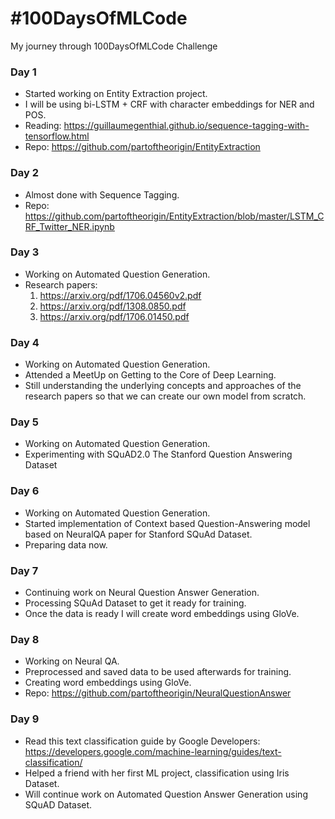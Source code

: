# #100DaysOfMLCode

My journey through 100DaysOfMLCode Challenge

### Day 1
- Started working on Entity Extraction project.
- I will be using bi-LSTM + CRF with character embeddings for NER and POS.
- Reading: https://guillaumegenthial.github.io/sequence-tagging-with-tensorflow.html
- Repo: https://github.com/partoftheorigin/EntityExtraction

### Day 2
- Almost done with Sequence Tagging.
- Repo: https://github.com/partoftheorigin/EntityExtraction/blob/master/LSTM_CRF_Twitter_NER.ipynb

### Day 3
- Working on Automated Question Generation.
- Research papers:
  1. https://arxiv.org/pdf/1706.04560v2.pdf
  2. https://arxiv.org/pdf/1308.0850.pdf
  3. https://arxiv.org/pdf/1706.01450.pdf

### Day 4
- Working on Automated Question Generation.
- Attended a MeetUp on Getting to the Core of Deep Learning.
- Still understanding the underlying concepts and approaches of the research papers so that we can create our own model from scratch.

### Day 5
- Working on Automated Question Generation.
- Experimenting with SQuAD2.0 The Stanford Question Answering Dataset

### Day 6
- Working on Automated Question Generation.
- Started implementation of Context based Question-Answering model based on NeuralQA paper for Stanford SQuAd Dataset.
- Preparing data now.

### Day 7
- Continuing work on Neural Question Answer Generation.
- Processing SQuAd Dataset to get it ready for training.
- Once the data is ready I will create word embeddings using GloVe.

### Day 8
- Working on Neural QA.
- Preprocessed and saved data to be used afterwards for training.
- Creating word embeddings using GloVe.
- Repo: https://github.com/partoftheorigin/NeuralQuestionAnswer

### Day 9
- Read this text classification guide by Google Developers: https://developers.google.com/machine-learning/guides/text-classification/
- Helped a friend with her first ML project, classification using Iris Dataset.
- Will continue work on Automated Question Answer Generation using SQuAD Dataset.
